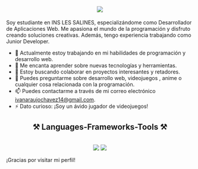 
<h1 align="center">
    <img src="https://readme-typing-svg.herokuapp.com/?font=Righteous&size=35&center=true&vCenter=true&width=500&height=70&duration=4000&lines=Hola!+👋;+Soy+Iván+Araujo!;" />
</h1>

Soy estudiante en INS LES SALINES, especializándome como Desarrollador de Aplicaciones Web. Me apasiona el mundo de la programación y disfruto creando soluciones creativas. Además, tengo experiencia trabajando como Junior Developer.

- 🔭 Actualmente estoy trabajando en mi habilidades de programación y desarrollo web.
- 🌱 Me encanta aprender sobre nuevas tecnologías y herramientas.
- 👯 Estoy buscando colaborar en proyectos interesantes y retadores.
- 💬 Puedes preguntarme sobre desarrollo web, videojuegos , anime o cualquier cosa relacionada con la programación.
- 📫 Puedes contactarme a través de mi correo electrónico [ivanaraujochavez14@gmail.com](mailto:ivanaraujochavez14@gmail.com).
- ⚡ Dato curioso: ¡Soy un ávido jugador de videojuegos!

<h2 align="center">⚒️ Languages-Frameworks-Tools ⚒️</h2>
<br/>
<div align="center">
    <img src="https://skillicons.dev/icons?i=react,bootstrap,html,css,vscode,github,figma,tailwind,git" />
    <img src="https://skillicons.dev/icons?i=nodejs,python,javascript,typescript,php,docker,.NET,c##,java,nextjs,SQL Server,flask" /><br>
</div>


¡Gracias por visitar mi perfil!
